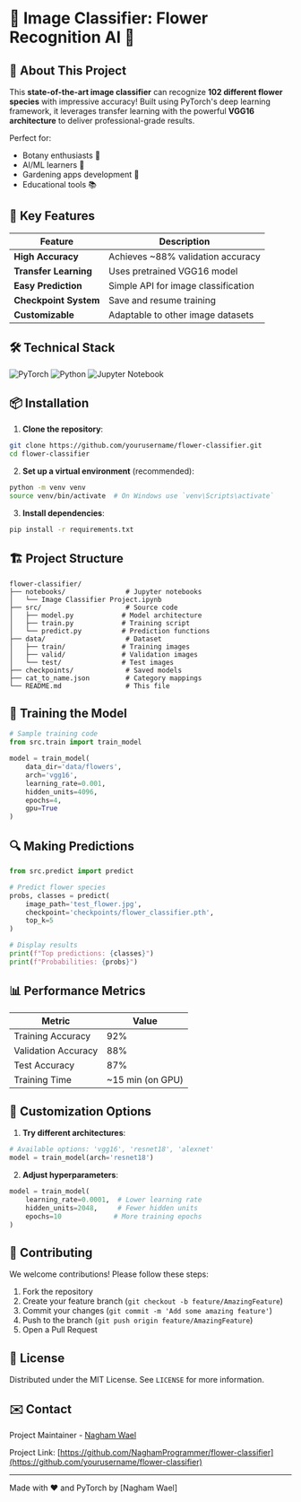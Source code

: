# 🌸 Image Classifier: Flower Recognition AI 🌸


## 🌟 About This Project

This **state-of-the-art image classifier** can recognize **102 different flower species** with impressive accuracy! Built using PyTorch's deep learning framework, it leverages transfer learning with the powerful **VGG16 architecture** to deliver professional-grade results.

Perfect for:
- Botany enthusiasts 🌿
- AI/ML learners 🧠
- Gardening apps development 🌻
- Educational tools 📚

## 🚀 Key Features

| Feature | Description |
|---------|-------------|
| **High Accuracy** | Achieves ~88% validation accuracy |
| **Transfer Learning** | Uses pretrained VGG16 model |
| **Easy Prediction** | Simple API for image classification |
| **Checkpoint System** | Save and resume training |
| **Customizable** | Adaptable to other image datasets |

## 🛠️ Technical Stack

![PyTorch](https://img.shields.io/badge/PyTorch-%23EE4C2C.svg?style=for-the-badge&logo=PyTorch&logoColor=white)
![Python](https://img.shields.io/badge/python-3670A0?style=for-the-badge&logo=python&logoColor=ffdd54)
![Jupyter Notebook](https://img.shields.io/badge/jupyter-%23FA0F00.svg?style=for-the-badge&logo=jupyter&logoColor=white)

## 📦 Installation

1. **Clone the repository**:
```bash
git clone https://github.com/yourusername/flower-classifier.git
cd flower-classifier
```

2. **Set up a virtual environment** (recommended):
```bash
python -m venv venv
source venv/bin/activate  # On Windows use `venv\Scripts\activate`
```

3. **Install dependencies**:
```bash
pip install -r requirements.txt
```

## 🏗️ Project Structure

```
flower-classifier/
├── notebooks/               # Jupyter notebooks
│   └── Image Classifier Project.ipynb
├── src/                     # Source code
│   ├── model.py            # Model architecture
│   ├── train.py            # Training script
│   └── predict.py          # Prediction functions
├── data/                    # Dataset
│   ├── train/              # Training images
│   ├── valid/              # Validation images
│   └── test/               # Test images
├── checkpoints/             # Saved models
├── cat_to_name.json         # Category mappings
└── README.md                # This file
```

## 🧠 Training the Model

```python
# Sample training code
from src.train import train_model

model = train_model(
    data_dir='data/flowers',
    arch='vgg16',
    learning_rate=0.001,
    hidden_units=4096,
    epochs=4,
    gpu=True
)
```

## 🔍 Making Predictions

```python
from src.predict import predict

# Predict flower species
probs, classes = predict(
    image_path='test_flower.jpg',
    checkpoint='checkpoints/flower_classifier.pth',
    top_k=5
)

# Display results
print(f"Top predictions: {classes}")
print(f"Probabilities: {probs}")
```

## 📊 Performance Metrics


| Metric | Value |
|--------|-------|
| Training Accuracy | 92% |
| Validation Accuracy | 88% |
| Test Accuracy | 87% |
| Training Time | ~15 min (on GPU) |

## 🎨 Customization Options

1. **Try different architectures**:
```python
# Available options: 'vgg16', 'resnet18', 'alexnet'
model = train_model(arch='resnet18')
```

2. **Adjust hyperparameters**:
```python
model = train_model(
    learning_rate=0.0001,  # Lower learning rate
    hidden_units=2048,     # Fewer hidden units
    epochs=10             # More training epochs
)
```

## 🤝 Contributing

We welcome contributions! Please follow these steps:

1. Fork the repository
2. Create your feature branch (`git checkout -b feature/AmazingFeature`)
3. Commit your changes (`git commit -m 'Add some amazing feature'`)
4. Push to the branch (`git push origin feature/AmazingFeature`)
5. Open a Pull Request

## 📜 License

Distributed under the MIT License. See `LICENSE` for more information.

## ✉️ Contact

Project Maintainer - [Nagham Wael](naghamw63@gmail.com)

Project Link: [https://github.com/NaghamProgrammer/flower-classifier](https://github.com/yourusername/flower-classifier)

---

Made with ❤️ and PyTorch by [Nagham Wael]
